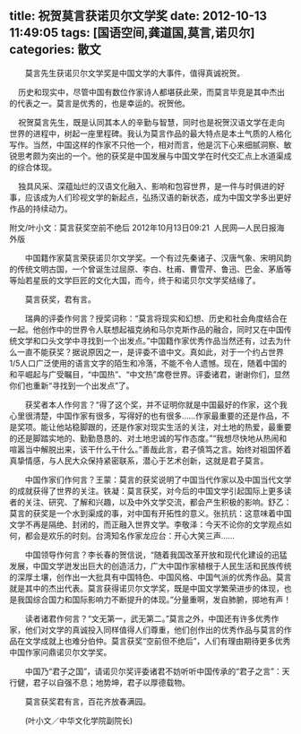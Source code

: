 title: 祝贺莫言获诺贝尔文学奖
date: 2012-10-13 11:49:05
tags: [国语空间,龚道国,莫言,诺贝尔]
categories: 散文
---
 <p>　　莫言先生获诺贝尔文学奖是中国文学的大事件，值得真诚祝贺。</p> 
 <p>&nbsp;&nbsp;&nbsp; 历史和现实中，尽管中国有数位作家诗人都堪获此荣，而莫言毕竞是其中杰出的代表之一。莫言是优秀的，也是幸运的。祝贺他。</p> 
 <p>&nbsp;&nbsp;&nbsp; 祝贺莫言先生，既是认同其本人的辛勤与智慧，同时也是祝贺汉语文学在走向世界的进程中，树起一座里程碑。我认为莫言作品的最大特点是本土气质的人格化写作。当然，中国这样的作家不只他一个，相对而言，他是沉下心来细腻洞察、敏锐思考颇为突出的一个。他的获奖是中国发展与中国文学在时代交汇点上水道渠成的综合体现。</p> 
<!-- more --><p>&nbsp;&nbsp;&nbsp; 独具风采、深蕴灿烂的汉语文化融入、影响和包容世界，是一件与时俱进的好事，应该成为人们珍视文学的新起点，弘扬汉语的新状态，成为中国文学多出更好作品的持续动力。</p> 
 <p>  附文/叶小文：莫言获奖空前不绝后 2012年10月13日09:21&nbsp; 人民网—人民日报海外版</p> 
 <p> 　　中国籍作家莫言荣获诺贝尔文学奖。一个有过先秦诸子、汉唐气象、宋明风韵的传统文明古国，一个曾诞生过屈原、李白、杜甫、曹雪芹、鲁迅、巴金、茅盾等等灿若星辰的文学巨匠的文化大国，而今，终于和诺贝尔文学奖结缘了。</p> 
 <p>　　莫言获奖，君有言。</p> 
 <p> 　　瑞典的评委作何言？授奖词称：“莫言将现实和幻想、历史和社会角度结合在一起。他创作中的世界令人联想起福克纳和马尔克斯作品的融合，同时又在中国传统文学和口头文学中寻找到一个出发点。”中国籍作家优秀作品当然还有，过去为什么一直不能获奖？据说原因之一，是评委不谙中文。真如此，对于一个约占世界1/5人口广泛使用的语言文字的陌生和冷落，不能不令人遗憾。现在，随着中国的和平崛起与广受瞩目，“中国热”、“中文热”席卷世界。评委诸君，谢谢你们，显然你们也重新“寻找到一个出发点”了。</p> 
 <p> 　　获奖者本人作何言？“得了这个奖，并不证明你就是中国最好的作家，这个我心里很清楚，中国作家有很多，写得好的也有很多……作家最重要的还是作品，不是奖项。能让他站稳脚跟的，还是作家对现实生活的关注，对土地的热爱，最重要的还是脚踏实地的、勤勤恳恳的、对土地忠诚的写作态度。”“我想尽快地从热闹和喧嚣当中解脱出来，该干什么干什么。”善哉此言，君子慎笃之言。始终对祖国怀着真挚情感，与人民大众保持紧密联系，潜心于艺术创新，这就是君子莫言。</p> 
 <p> 　　中国作家们作何言？王蒙：莫言的获奖说明了中国当代作家以及中国当代文学的成就获得了世界的关注。铁凝：莫言获奖，对今后的中国文学引起国际上更多读者的关注、研究、了解和兴趣，以及中外文学交流，都会产生积极的影响。舒乙：莫言的获奖是一个水到渠成的事，对中国有开拓性的意义。张抗抗：这意味着中国文学不再是隔绝、封闭的，而正融入世界文学。李敬泽：今天不论你的文学观点如何，都会是欢乐的时刻。台湾知名作家龙应台：开心大笑三声……</p> 
 <p> 　　中国领导作何言？李长春的贺信说，“随着我国改革开放和现代化建设的迅猛发展，中国文学迸发出巨大的创造活力，广大中国作家植根于人民生活和民族传统的深厚土壤，创作出一大批具有中国特色、中国风格、中国气派的优秀作品。莫言就是其中的杰出代表。莫言获得诺贝尔文学奖，既是中国文学繁荣进步的体现，也是我国综合国力和国际影响力不断提升的体现。”分量重啊，发自肺腑，掷地有声！</p> 
 <p> 　　读者诸君作何言？“文无第一，武无第二。”莫言之外，中国还有许多优秀作家，他们对文学的真诚投入同样值得人们尊重，他们创作出的优秀作品与莫言的作品在文学成就上也难分伯仲。莫言获奖“空前但不绝后”，人们有理由期待更多优秀中国作家问鼎诺贝尔文学奖。</p> 
 <p> 　　中国乃“君子之国”，请诺贝尔奖评委诸君不妨听听中国传承的“君子之言”：天行健，君子以自强不息；地势坤，君子以厚德载物。</p> 
 <p>　　莫言获奖君有言，百花齐放春满园。</p> 
 <p>　　(叶小文／中华文化学院副院长)</p> 
